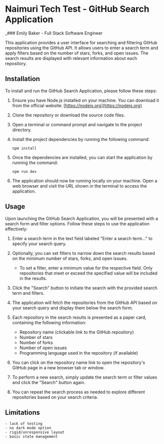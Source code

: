 # Naimuri Tech Test - GitHub Search Application

_### Emily Baker - Full Stack Software Engineer

This application provides a user interface for searching and filtering GitHub repositories using the GitHub API. It allows users to enter a search term and apply filters based on the number of stars, forks, and open issues. The search results are displayed with relevant information about each repository.

## Installation

To install and run the GitHub Search Application, please follow these steps:

1. Ensure you have Node.js installed on your machine. You can download it from the official website: [https://nodejs.org](https://nodejs.org)

2. Clone the repository or download the source code files.

3. Open a terminal or command prompt and navigate to the project directory.

4. Install the project dependencies by running the following command:

   ```
   npm install
   ```

5. Once the dependencies are installed, you can start the application by running the command:

   ```
   npm run dev
   ```

6. The application should now be running locally on your machine. Open a web browser and visit the URL shown in the terminal to access the application.

## Usage

Upon launching the GitHub Search Application, you will be presented with a search form and filter options. Follow these steps to use the application effectively:

1. Enter a search term in the text field labeled "Enter a search term..." to specify your search query.

2. Optionally, you can set filters to narrow down the search results based on the minimum number of stars, forks, and open issues.

   - To set a filter, enter a minimum value for the respective field. Only repositories that meet or exceed the specified value will be included in the results.

3. Click the "Search" button to initiate the search with the provided search term and filters.

4. The application will fetch the repositories from the GitHub API based on your search query and display them below the search form.

5. Each repository in the search results is presented as a paper card, containing the following information:

   - Repository name (clickable link to the GitHub repository)
   - Number of stars
   - Number of forks
   - Number of open issues
   - Programming language used in the repository (if available)

6. You can click on the repository name link to open the repository's GitHub page in a new browser tab or window.

7. To perform a new search, simply update the search term or filter values and click the "Search" button again.

8. You can repeat the search process as needed to explore different repositories based on your search criteria.

## Limitations

    - lack of testing
    - no dark mode option
    - rigid/unresponsive layout
    - basic state management
